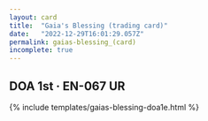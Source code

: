 ```yaml
---
layout: card
title:  "Gaia's Blessing (trading card)"
date:   "2022-12-29T16:01:29.057Z"
permalink: gaias-blessing_(card)
incomplete: true
---
```


## DOA 1st &middot; EN-067 UR

{% include templates/gaias-blessing-doa1e.html %}

